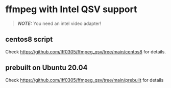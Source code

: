 # ffmpeg with Intel QSV support
> **_NOTE:_**  You need an intel video adapter!
## centos8 script
Check https://github.com/lff0305/ffmpeg_qsv/tree/main/centos8 for details.
## prebuilt on Ubuntu 20.04
Check https://github.com/lff0305/ffmpeg_qsv/tree/main/prebuilt for details
